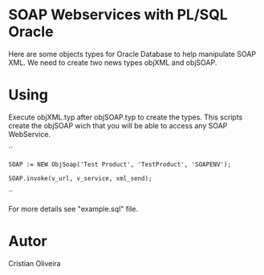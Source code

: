 SOAP Webservices with PL/SQL Oracle
=============

Here are some objects types for Oracle Database to help manipulate SOAP XML.
We need to create two news types objXML and objSOAP.

Using
=====

Execute objXML.typ after objSOAP.typ to create the types. This scripts create the objSOAP wich that you will be able to access any SOAP WebService.

´´

	SOAP := NEW ObjSoap('Test Product', 'TestProduct', 'SOAPENV');

	SOAP.invoke(v_url, v_service, xml_send);

´´

For more details see "example.sql" file.

Autor
===
Cristian Oliveira


